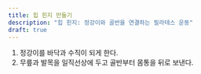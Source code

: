 ```yaml
---
title: 힙 힌지 만들기
description: "힙 힌지: 정강이와 골반을 연결하는 필라테스 운동"
draft: true
---
```


1. 정강이를 바닥과 수직이 되게 한다.
2. 무릎과 발목을 일직선상에 두고 골반부터 몸통을 뒤로 보낸다. 